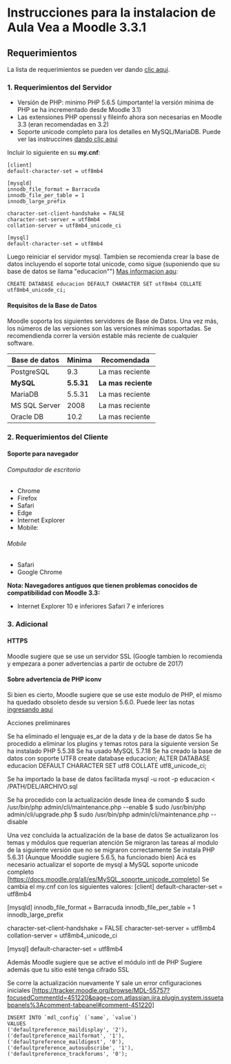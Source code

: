 # Instrucciones para la instalacion de Aula Vea a Moodle 3.3.1

## Requerimientos
La lista de requerimientos se pueden ver dando [clic aqui](https://docs.moodle.org/all/es/Notas_de_Moodle_3.3).

### 1. Requerimientos del Servidor
* Versión de PHP: minimo PHP 5.6.5 (¡importante! la versión mínima de PHP se ha incrementado desde Moodle 3.1)
* Las extensiones PHP openssl y fileinfo ahora son necesarias en Moodle 3.3 (eran recomendadas en 3.2)
* Soporte unicode completo para los detalles en MySQL/MariaDB. Puede ver las instruccines [dando clic aqui](https://docs.moodle.org/all/es/MySQL_soporte_unicode_completo)

Incluir lo siguiente en su **my.cnf**:

```
[client]
default-character-set = utf8mb4

[mysqld]
innodb_file_format = Barracuda
innodb_file_per_table = 1
innodb_large_prefix

character-set-client-handshake = FALSE
character-set-server = utf8mb4
collation-server = utf8mb4_unicode_ci

[mysql]
default-character-set = utf8mb4
```
Luego reiniciar el servidor mysql.
Tambien se recomienda crear la base de datos incluyendo el soporte total unicode, como sigue (suponiendo que su base de datos se llama "educacion"") [Mas informacion aqu](https://docs.moodle.org/33/en/MySQL#Creating_Moodle_database):

```mysql
CREATE DATABASE educacion DEFAULT CHARACTER SET utf8mb4 COLLATE utf8mb4_unicode_ci;
```

#### Requisitos de la Base de Datos
Moodle soporta los siguientes servidores de Base de Datos. Una vez más, los números de las versiones son las versiones mínimas soportadas. Se recomendienda correr la versión estable más reciente de cualquier software.

Base de datos | Minima | Recomendada
--- | --- | ---
PostgreSQL | 9.3 | La mas reciente
**MySQL** | **5.5.31** | **La mas reciente**
MariaDB | 5.5.31 | La mas reciente
MS SQL Server | 2008 | La mas reciente
Oracle DB | 10.2 | La mas reciente

### 2. Requerimientos del Cliente
#### Soporte para navegador

###### Computador de escritorio
* Chrome
* Firefox
* Safari
* Edge
* Internet Explorer
* Mobile:

###### Mobile
* Safari
* Google Chrome

**Nota: Navegadores antiguos que tienen problemas conocidos de compatibilidad con Moodle 3.3:**

* Internet Explorer 10 e inferiores
Safari 7 e inferiores

### 3. Adicional
#### HTTPS
Moodle sugiere que se use un servidor SSL (Google tambien lo recomienda y empezara a poner advertencias a partir de octubre de 2017)

#### Sobre advertencia de PHP iconv
Si bien es cierto, Moodle sugiere que se use este modulo de PHP, el mismo ha quedado obsoleto desde su version 5.6.0. Puede leer las notas [ingresando aqui](http://php.net/manual/es/migration56.deprecated.php)



Acciones preliminares

Se ha eliminado el lenguaje es_ar de la data y de la base de datos
Se ha procedido a eliminar los plugins y temas rotos para la siguiente version
Se ha instalado PHP 5.5.38
Se ha usado MySQL 5.7.18
Se ha creado la base de datos con soporte UTF8
create database educacion; 
ALTER DATABASE educacion DEFAULT CHARACTER SET utf8 COLLATE utf8_unicode_ci;

Se ha importado la base de datos facilitada
mysql -u root -p educacion < /PATH/DEL/ARCHIVO.sql

Se ha procedido con la actualización desde linea de comando
$ sudo /usr/bin/php admin/cli/maintenance.php --enable
$ sudo /usr/bin/php admin/cli/upgrade.php
$ sudo /usr/bin/php admin/cli/maintenance.php --disable

Una vez concluida la actualización de la base de datos
Se actualizaron los temas y módulos que requerian atención
Se migraron las tareas al modulo de la siguiente versión que no se migraron correctamente
Se instala PHP 5.6.31 (Aunque Mooddle sugiere 5.6.5, ha funcionado bien)
Acá es necesario actualizar el soporte de mysql a MySQL soporte unicode completo [https://docs.moodle.org/all/es/MySQL_soporte_unicode_completo]
Se cambia el my.cnf con los siguientes valores:
[client]
default-character-set = utf8mb4

[mysqld]
innodb_file_format = Barracuda
innodb_file_per_table = 1
innodb_large_prefix

character-set-client-handshake = FALSE
character-set-server = utf8mb4
collation-server = utf8mb4_unicode_ci

[mysql]
default-character-set = utf8mb4

Además Moodle sugiere que se active el módulo intl de PHP
Sugiere además que tu sitio esté tenga cifrado SSL

Se corre la actualización nuevamente
Y sale un error cnfiguraciones iniciales [https://tracker.moodle.org/browse/MDL-55757?focusedCommentId=451220&page=com.atlassian.jira.plugin.system.issuetabpanels%3Acomment-tabpanel#comment-451220]

```mysql
INSERT INTO `mdl_config` (`name`, `value`) 
VALUES 
('defaultpreference_maildisplay', '2'), 
('defaultpreference_mailformat', '1'), 
('defaultpreference_maildigest', '0'), 
('defaultpreference_autosubscribe', '1'), 
('defaultpreference_trackforums', '0'); 
```


